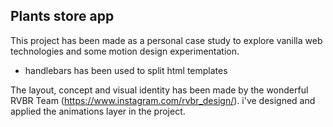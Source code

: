 ## Plants store app

This project has been made as a personal case study to explore vanilla web technologies and some motion design experimentation.

- handlebars has been used to split html templates

The layout, concept and visual identity has been made by the wonderful RVBR Team (https://www.instagram.com/rvbr_design/). i've designed and applied the animations layer in the project.
